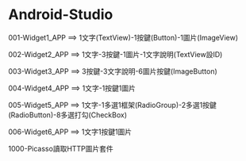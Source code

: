 # Android-Studio
001-Widget1_APP ==> 1文字(TextView)-1按鍵(Button)-1圖片(ImageView)

002-Widget2_APP	==> 1文字-3按鍵-1圖片-1文字說明(TextView設ID)

003-Widget3_APP	==> 3按鍵-3文字說明-6圖片按鍵(ImageButton)

004-Widget4_APP	==> 1文字-1按鍵1圖片

005-Widget5_APP	==> 1文字-1多選1框架(RadioGroup)-2多選1按鍵(RadioButton)-8多選打勾(CheckBox)

006-Widget6_APP	==> 1文字1按鍵1圖片

1000-Picasso讀取HTTP圖片套件
